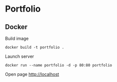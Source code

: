 # Portfolio

## Docker
Build image
```
docker build -t portfolio .
```

Launch server
```
docker run --name portfolio -d -p 80:80 portfolio
```

Open page [http://localhost]()


